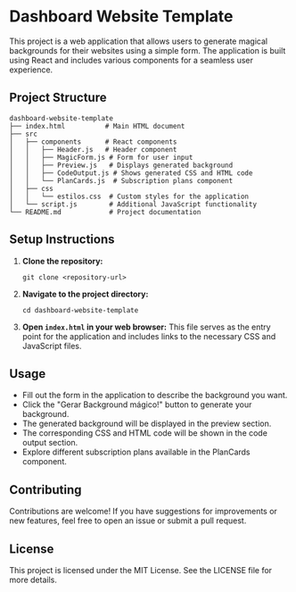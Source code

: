 # Dashboard Website Template

This project is a web application that allows users to generate magical backgrounds for their websites using a simple form. The application is built using React and includes various components for a seamless user experience.

## Project Structure

```
dashboard-website-template
├── index.html          # Main HTML document
├── src
│   ├── components      # React components
│   │   ├── Header.js   # Header component
│   │   ├── MagicForm.js # Form for user input
│   │   ├── Preview.js   # Displays generated background
│   │   ├── CodeOutput.js # Shows generated CSS and HTML code
│   │   └── PlanCards.js  # Subscription plans component
│   ├── css
│   │   └── estilos.css  # Custom styles for the application
│   └── script.js        # Additional JavaScript functionality
└── README.md            # Project documentation
```

## Setup Instructions

1. **Clone the repository:**
   ```
   git clone <repository-url>
   ```

2. **Navigate to the project directory:**
   ```
   cd dashboard-website-template
   ```

3. **Open `index.html` in your web browser:**
   This file serves as the entry point for the application and includes links to the necessary CSS and JavaScript files.

## Usage

- Fill out the form in the application to describe the background you want.
- Click the "Gerar Background mágico!" button to generate your background.
- The generated background will be displayed in the preview section.
- The corresponding CSS and HTML code will be shown in the code output section.
- Explore different subscription plans available in the PlanCards component.

## Contributing

Contributions are welcome! If you have suggestions for improvements or new features, feel free to open an issue or submit a pull request.

## License

This project is licensed under the MIT License. See the LICENSE file for more details.